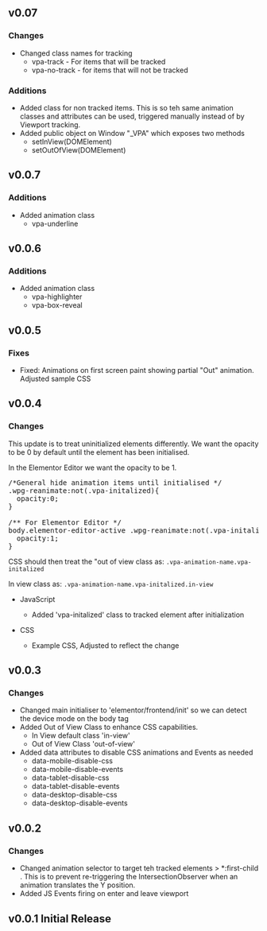 ## v0.07
### Changes

- Changed class names for tracking
  - vpa-track - For items that will be tracked
  - vpa-no-track - for items that will not be tracked

### Additions

- Added class for non tracked items. This is so teh same animation classes and attributes can be used, triggered manually instead of by Viewport tracking.
- Added public object on Window "_VPA" which exposes two methods
  - setInView(DOMElement)
  - setOutOfView(DOMElement)

## v0.0.7
### Additions

- Added animation class
  - vpa-underline


## v0.0.6
### Additions

- Added animation class 
  - vpa-highlighter
  - vpa-box-reveal

## v0.0.5
### Fixes

- Fixed: Animations on first screen paint showing partial "Out" animation. Adjusted sample CSS

## v0.0.4
### Changes
This update is to treat uninitialized elements differently. We want the opacity to be 0 by default until the element has been initialised.

In the Elementor Editor we want the opacity to be 1.

<pre>/*General hide animation items until initialised */
.wpg-reanimate:not(.vpa-initalized){
  opacity:0;
}

/** For Elementor Editor */
body.elementor-editor-active .wpg-reanimate:not(.vpa-initalized){
  opacity:1;
}
</pre>

CSS should then treat the "out of view class as:
`.vpa-animation-name.vpa-initalized`

In view class as:
`.vpa-animation-name.vpa-initalized.in-view`

- JavaScript
  - Added 'vpa-initalized' class to tracked element after initialization

- CSS
  - Example CSS,  Adjusted to reflect the change

## v0.0.3
### Changes
- Changed main initialiser to 'elementor/frontend/init' so we can detect the device mode on the body tag
- Added Out of View Class to enhance CSS capabilities.
  - In View default class 'in-view'
  - Out of View Class 'out-of-view'
- Added data attributes to disable CSS animations and Events as needed
  - data-mobile-disable-css
  - data-mobile-disable-events
  - data-tablet-disable-css
  - data-tablet-disable-events
  - data-desktop-disable-css
  - data-desktop-disable-events

## v0.0.2
### Changes
- Changed animation selector to target teh tracked elements > *:first-child . This is to prevent re-triggering the IntersectionObserver when an animation translates the Y position.
- Added JS Events firing on enter and leave viewport

## v0.0.1 Initial Release

